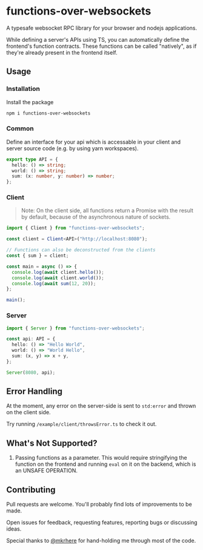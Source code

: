 # functions-over-websockets

A typesafe websocket RPC library for your browser and nodejs applications.

While defining a server's APIs using TS, you can automatically define the frontend's function contracts. These functions can be called "natively", as if they're already present in the frontend itself.

## Usage

### Installation

Install the package

```sh
npm i functions-over-websockets
```

### Common

Define an interface for your api which is accessable in your client and server source code (e.g. by using yarn workspaces).

```ts
export type API = {
  hello: () => string;
  world: () => string;
  sum: (x: number, y: number) => number;
};
```

### Client

> Note: On the client side, all functions return a Promise with the result by default, because of the asynchronous nature of sockets.

```ts
import { Client } from "functions-over-websockets";

const client = Client<API>("http://localhost:8080");

// Functions can also be deconstructed from the clients
const { sum } = client;

const main = async () => {
  console.log(await client.hello());
  console.log(await client.world());
  console.log(await sum(12, 20));
};

main();
```

### Server

```ts
import { Server } from "functions-over-websockets";

const api: API = {
  hello: () => "Hello World",
  world: () => "World Hello",
  sum: (x, y) => x + y,
};

Server(8080, api);
```

## Error Handling

At the moment, any error on the server-side is sent to `std:error` and thrown on the client side.

Try running `/example/client/throwsError.ts` to check it out.

## What's Not Supported?

1. Passing functions as a parameter. This would require stringifying the function on the frontend and running `eval` on it on the backend, which is an UNSAFE OPERATION.

## Contributing

Pull requests are welcome. You'll probably find lots of improvements to be made.

Open issues for feedback, requesting features, reporting bugs or discussing ideas.

Special thanks to [@mkrhere](https://github.com/mkrhere) for hand-holding me through most of the code.

